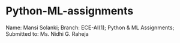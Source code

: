 # Python-ML-assignments
Name: Mansi Solanki;
Branch: ECE-AI(1);
Python & ML Assignments;
Submitted to: Ms. Nidhi G. Raheja
